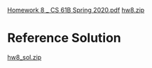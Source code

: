 [Homework 8 _ CS 61B Spring 2020.pdf](https://www.yuque.com/attachments/yuque/0/2023/pdf/12393765/1676858501627-c0559cb1-5bb3-4aa5-adf9-2e1016f50dae.pdf)
[hw8.zip](https://www.yuque.com/attachments/yuque/0/2023/zip/12393765/1676858466751-b2f84ecc-c8b5-4cbf-aec7-eade4791b50b.zip)





# Reference Solution
[hw8_sol.zip](https://www.yuque.com/attachments/yuque/0/2023/zip/12393765/1676858457642-d1e1ff91-a522-42d2-81ef-96d91940efdf.zip)

